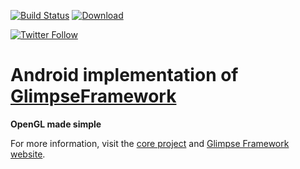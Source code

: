 [![Build Status](https://travis-ci.org/GlimpseFramework/glimpse-framework-android.svg?branch=master)](https://travis-ci.org/GlimpseFramework/glimpse-framework-android)
[![Download](https://api.bintray.com/packages/glimpse-framework/org.glimpseframework/glimpse-framework-android/images/download.svg) ](https://bintray.com/glimpse-framework/org.glimpseframework/glimpse-framework-android/_latestVersion)

[![Twitter Follow](https://img.shields.io/twitter/follow/glimpse_fw.svg?style=social&label=Follow&maxAge=2592000)](https://twitter.com/intent/follow?screen_name=glimpse_fw)

# Android implementation of [GlimpseFramework](https://github.com/GlimpseFramework/glimpse-framework)

**OpenGL made simple**

For more information, visit the [core project](https://github.com/GlimpseFramework/glimpse-framework) and [Glimpse Framework website](http://glimpseframework.org/).
